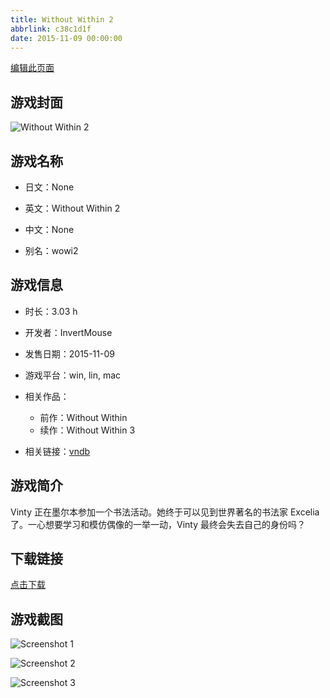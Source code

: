 ```yaml
---
title: Without Within 2
abbrlink: c38c1d1f
date: 2015-11-09 00:00:00
---
```

[编辑此页面](https://github.com/ACG-3/ADV3-source/blob/main/source/_posts/games/Without%20Within%202.md)

## 游戏封面

![Without Within 2](https://pan.timero.xyz/d/onedrive/img_lib_001/Without%20Within%202_cover.avif)


## 游戏名称

- 日文：None
- 英文：Without Within 2
- 中文：None

- 别名：wowi2


## 游戏信息

- 时长：3.03 h
- 开发者：InvertMouse
- 发售日期：2015-11-09
- 游戏平台：win, lin, mac
- 相关作品：
   - 前作：Without Within
   - 续作：Without Within 3

- 相关链接：[vndb](https://vndb.org/v18202)


## 游戏简介

Vinty 正在墨尔本参加一个书法活动。她终于可以见到世界著名的书法家 Excelia 了。一心想要学习和模仿偶像的一举一动，Vinty 最终会失去自己的身份吗？




## 下载链接

[点击下载](https://pan.timero.xyz/onedrive/adv_lib_001/Without%20Within%202)


## 游戏截图


![Screenshot 1](https://pan.timero.xyz/d/onedrive/img_lib_001/Without%20Within%202_Screenshot_1.avif)

![Screenshot 2](https://pan.timero.xyz/d/onedrive/img_lib_001/Without%20Within%202_Screenshot_2.avif)

![Screenshot 3](https://pan.timero.xyz/d/onedrive/img_lib_001/Without%20Within%202_Screenshot_3.avif)

